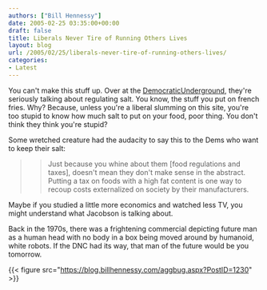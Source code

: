```yaml
---
authors: ["Bill Hennessy"]
date: 2005-02-25 03:35:00+00:00
draft: false
title: Liberals Never Tire of Running Others Lives
layout: blog
url: /2005/02/25/liberals-never-tire-of-running-others-lives/
categories:
- Latest
---
```


You can't make this stuff up. Over at the [DemocraticUnderground](https://www.democraticunderground.com/discuss/duboard.php?az=show_mesg&forum=102&topic_id=1263290&mesg_id=1263290), they're seriously talking about regulating salt. You know, the stuff you put on french fries. Why? Because, unless you're a liberal slumming on this site, you're too stupid to know how much salt to put on your food, poor thing. You don't think they think you're stupid?




Some wretched creature had the audacity to say this to the Dems who want to keep their salt:




> 

> 
> > 

>> 
>> Just because you whine about them [food regulations and taxes], doesn't mean they don't make sense in the abstract. Putting a tax on foods with a high fat content is one way to recoup costs externalized on society by their manufacturers.   
  
Maybe if you studied a little more economics and watched less TV, you might understand what Jacobson is talking about.
>> 
>> 
> 
> 




Back in the 1970s, there was a frightening commercial depicting future man as a human head with no body in a box being moved around by humanoid, white robots. If the DNC had its way, that man of the future would be you tomorrow. 




{{< figure src="https://blog.billhennessy.com/aggbug.aspx?PostID=1230" >}}

